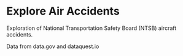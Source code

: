 # Explore Air Accidents
Exploration of National Transportation Safety Board (NTSB) aircraft accidents.

Data from data.gov and dataquest.io
